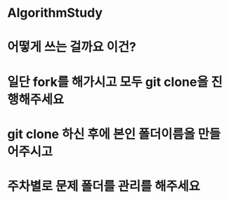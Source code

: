 # AlgorithmStudy
# 어떻게 쓰는 걸까요 이건?

# 일단 fork를 해가시고 모두 git clone을 진행해주세요
# git clone 하신 후에 본인 폴더이름을 만들어주시고
# 주차별로 문제 폴더를 관리를 해주세요